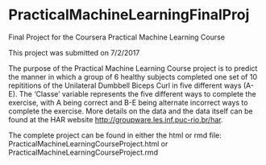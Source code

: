 # PracticalMachineLearningFinalProj
Final Project for the Coursera Practical Machine Learning Course

This project was submitted on 7/2/2017 

The purpose of the Practical Machine Learning Course project is to predict the manner in which a group of 6 healthy subjects completed one set of 10 repititions of the Unilateral Dumbbell Biceps Curl in five different ways (A-E). The ‘Classe’ variable represents the five different ways to complete the exercise, with A being correct and B-E being alternate incorrect ways to complete the exercise. More details on the data and the data itself can be found at the HAR website http://groupware.les.inf.puc-rio.br/har.

The complete project can be found in either the html or rmd file: PracticalMachineLearningCourseProject.html or PracticalMachineLearningCourseProject.rmd



